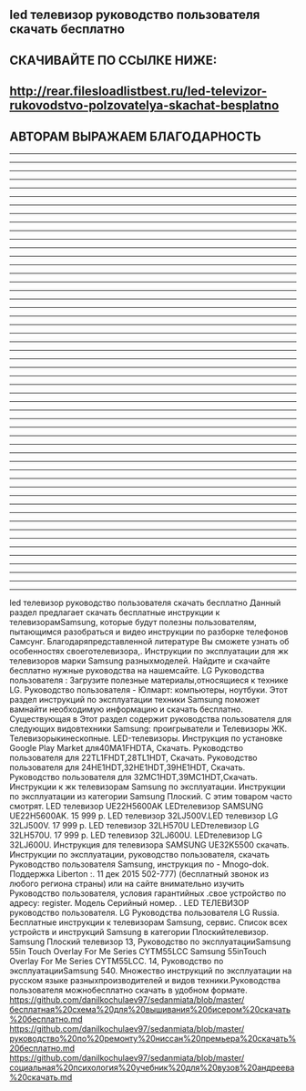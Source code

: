 led телевизор руководство пользователя скачать бесплатно
--------------------------------------------------
СКАЧИВАЙТЕ ПО ССЫЛКЕ НИЖЕ:
--------------------------------------------------
http://rear.filesloadlistbest.ru/led-televizor-rukovodstvo-polzovatelya-skachat-besplatno
--------------------------------------------------
АВТОРАМ ВЫРАЖАЕМ БЛАГОДАРНОСТЬ
--------------------------------------------------
--------------------------------------------------
--------------------------------------------------
--------------------------------------------------
--------------------------------------------------
--------------------------------------------------
--------------------------------------------------
--------------------------------------------------
--------------------------------------------------
--------------------------------------------------
--------------------------------------------------
--------------------------------------------------
--------------------------------------------------
--------------------------------------------------
--------------------------------------------------
--------------------------------------------------
--------------------------------------------------
--------------------------------------------------
--------------------------------------------------
--------------------------------------------------
--------------------------------------------------
--------------------------------------------------
--------------------------------------------------
--------------------------------------------------
--------------------------------------------------
--------------------------------------------------
--------------------------------------------------
--------------------------------------------------
--------------------------------------------------
--------------------------------------------------
--------------------------------------------------
--------------------------------------------------
--------------------------------------------------
--------------------------------------------------
--------------------------------------------------
--------------------------------------------------
--------------------------------------------------
--------------------------------------------------
--------------------------------------------------
--------------------------------------------------
--------------------------------------------------
--------------------------------------------------
--------------------------------------------------
--------------------------------------------------
--------------------------------------------------
--------------------------------------------------
--------------------------------------------------
--------------------------------------------------
--------------------------------------------------
--------------------------------------------------
--------------------------------------------------
--------------------------------------------------
--------------------------------------------------
led телевизор руководство пользователя скачать бесплатно Данный раздел предлагает скачать бесплатные инструкции к телевизорамSamsung, которые будут полезны пользователям, пытающимся разобраться и видео инструкции по разборке телефонов Самсунг. Благодаряпредставленной литературе Вы сможете узнать об особенностях своеготелевизора,. Инструкции по эксплуатации для жк телевизоров марки Samsung разныхмоделей. Найдите и скачайте бесплатно нужные руководства на нашемсайте. LG Руководства пользователя : Загрузите полезные материалы,относящиеся к технике LG. Руководство пользователя - Юлмарт: компьютеры, ноутбуки. Этот раздел инструкций по эксплуатации техники Samsung поможет вамнайти необходимую информацию и скачать бесплатно. Существующая в Этот раздел содержит руководства пользователя для следующих видовтехники Samsung: проигрыватели и  Телевизоры ЖК. Телевизорыкинескопные. LED-телевизоры. Инструкция по установке Google Play Market для40MA1FHDTА, Скачать. Руководство пользователя для 22TL1FHDТ,28TL1HDТ, Скачать. Руководство пользователя для 24HE1HDТ,32HE1HDТ,39HE1HDT, Скачать. Руководство пользователя для 32MC1HDТ,39MC1HDT,Скачать. Инструкции к жк телевизорам Samsung по эксплуатации. Инструкции по эксплуатации из категории Samsung Плоский. С этим товаром часто смотрят. LED телевизор UE22H5600AK  LEDтелевизор SAMSUNG UE22H5600AK. 15 999 р. LED телевизор 32LJ500V.LED телевизор LG 32LJ500V. 17 999 р. LED телевизор 32LH570U  LEDтелевизор LG 32LH570U. 17 999 р. LED телевизор 32LJ600U. LEDтелевизор LG 32LJ600U. Инструкция для телевизора SAMSUNG UE32K5500  скачать. Инструкции по эксплуатации, руководство пользователя, скачать
Руководство пользователя Samsung, инструкция по  - Mnogo-dok. Поддержка Liberton :. 11 дек 2015  502-777) (бесплатный звонок из любого региона страны) или на сайте внимательно изучить Руководство пользователя, условия гарантийных .свое устройство по адресу: register. Модель Серийный номер. . LED ТЕЛЕВИЗОР руководство пользователя. LG Руководства пользователя  LG Russia. Бесплатные инструкции к телевизорам Samsung, сервис. Список всех устройств и инструкций Samsung в категории Плоскийтелевизор. Samsung Плоский телевизор  13, Руководство по эксплуатацииSamsung 55in Touch Overlay For Me Series CYTM55LCC  Samsung 55inTouch Overlay For Me Series CYTM55LCC. 14, Руководство по эксплуатацииSamsung 540. Множество инструкций по эксплуатации на русском языке разныхпроизводителей и видов техники.Руководства пользователя можнобесплатно скачать в удобном формате.
https://github.com/danilkochulaev97/sedanmiata/blob/master/бесплатная%20схема%20для%20вышивания%20бисером%20скачать%20бесплатно.md
https://github.com/danilkochulaev97/sedanmiata/blob/master/руководство%20по%20ремонту%20ниссан%20премьера%20скачать%20бесплатно.md
https://github.com/danilkochulaev97/sedanmiata/blob/master/социальная%20психология%20учебник%20для%20вузов%20андреева%20скачать.md